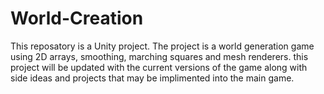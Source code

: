 # World-Creation
This reposatory is a Unity project. The project is a world generation game using 2D arrays, smoothing, marching squares and mesh renderers.
this project will be updated with the current versions of the game along with side ideas and projects that may be implimented into the main game.
